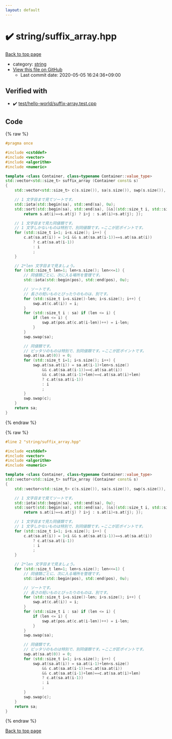 ```yaml
---
layout: default
---
```


<!-- mathjax config similar to math.stackexchange -->
<script type="text/javascript" async
  src="https://cdnjs.cloudflare.com/ajax/libs/mathjax/2.7.5/MathJax.js?config=TeX-MML-AM_CHTML">
</script>
<script type="text/x-mathjax-config">
  MathJax.Hub.Config({
    TeX: { equationNumbers: { autoNumber: "AMS" }},
    tex2jax: {
      inlineMath: [ ['$','$'] ],
      processEscapes: true
    },
    "HTML-CSS": { matchFontHeight: false },
    displayAlign: "left",
    displayIndent: "2em"
  });
</script>

<script type="text/javascript" src="https://cdnjs.cloudflare.com/ajax/libs/jquery/3.4.1/jquery.min.js"></script>
<script src="https://cdn.jsdelivr.net/npm/jquery-balloon-js@1.1.2/jquery.balloon.min.js" integrity="sha256-ZEYs9VrgAeNuPvs15E39OsyOJaIkXEEt10fzxJ20+2I=" crossorigin="anonymous"></script>
<script type="text/javascript" src="../../assets/js/copy-button.js"></script>
<link rel="stylesheet" href="../../assets/css/copy-button.css" />


# :heavy_check_mark: string/suffix_array.hpp

<a href="../../index.html">Back to top page</a>

* category: <a href="../../index.html#b45cffe084dd3d20d928bee85e7b0f21">string</a>
* <a href="{{ site.github.repository_url }}/blob/master/string/suffix_array.hpp">View this file on GitHub</a>
    - Last commit date: 2020-05-05 16:24:36+09:00




## Verified with

* :heavy_check_mark: <a href="../../verify/test/hello-world/suffix-array.test.cpp.html">test/hello-world/suffix-array.test.cpp</a>


## Code

<a id="unbundled"></a>
{% raw %}
```cpp
#pragma once

#include <cstddef>
#include <vector>
#include <algorithm>
#include <numeric>

template <class Container, class=typename Container::value_type>
std::vector<std::size_t> suffix_array (Container const& s)
{
    std::vector<std::size_t> c(s.size()), sa(s.size()), swp(s.size()), pos(s.size());

    // 1 文字目まで見てソートです。
    std::iota(std::begin(sa), std::end(sa), 0u);
    std::sort(std::begin(sa), std::end(sa), [&s](std::size_t i, std::size_t j) {
        return s.at(i)==s.at(j) ? i>j : s.at(i)<s.at(j); });

    // 1 文字目まで見た同値類です。
    // 1 文字しかないものは特別で、別同値類です。←ここが匠ポイントです。
    for (std::size_t i=1; i<s.size(); i++) {
        c.at(sa.at(i)) = 1<i && s.at(sa.at(i-1))==s.at(sa.at(i))
            ? c.at(sa.at(i-1))
            : i
            ;
    }

    // 2*len 文字目まで見ましょう。
    for (std::size_t len=1; len<s.size(); len<<=1) {
        // 同値類ごとに、次に入る場所を管理です。
        std::iota(std::begin(pos), std::end(pos), 0u);

        // ソートです。
        // 長さの短いものとぴったりのものは、別です。
        for (std::size_t i=s.size()-len; i<s.size(); i++) {
            swp.at(c.at(i)) = i;
        }
        for (std::size_t i : sa) if (len <= i) {
            if (len <= i) {
                swp.at(pos.at(c.at(i-len))++) = i-len;
            }
        }
        swp.swap(sa);

        // 同値類です。
        // ピッタリのものは特別で、別同値類です。←ここが匠ポイントです。
        swp.at(sa.at(0)) = 0;
        for (std::size_t i=1; i<s.size(); i++) {
            swp.at(sa.at(i)) = sa.at(i-1)+len<s.size()
                && c.at(sa.at(i-1))==c.at(sa.at(i))
                && c.at(sa.at(i-1)+len)==c.at(sa.at(i)+len)
                ? c.at(sa.at(i-1))
                : i
                ;
        }
        swp.swap(c);
    }
    return sa;
}


```
{% endraw %}

<a id="bundled"></a>
{% raw %}
```cpp
#line 2 "string/suffix_array.hpp"

#include <cstddef>
#include <vector>
#include <algorithm>
#include <numeric>

template <class Container, class=typename Container::value_type>
std::vector<std::size_t> suffix_array (Container const& s)
{
    std::vector<std::size_t> c(s.size()), sa(s.size()), swp(s.size()), pos(s.size());

    // 1 文字目まで見てソートです。
    std::iota(std::begin(sa), std::end(sa), 0u);
    std::sort(std::begin(sa), std::end(sa), [&s](std::size_t i, std::size_t j) {
        return s.at(i)==s.at(j) ? i>j : s.at(i)<s.at(j); });

    // 1 文字目まで見た同値類です。
    // 1 文字しかないものは特別で、別同値類です。←ここが匠ポイントです。
    for (std::size_t i=1; i<s.size(); i++) {
        c.at(sa.at(i)) = 1<i && s.at(sa.at(i-1))==s.at(sa.at(i))
            ? c.at(sa.at(i-1))
            : i
            ;
    }

    // 2*len 文字目まで見ましょう。
    for (std::size_t len=1; len<s.size(); len<<=1) {
        // 同値類ごとに、次に入る場所を管理です。
        std::iota(std::begin(pos), std::end(pos), 0u);

        // ソートです。
        // 長さの短いものとぴったりのものは、別です。
        for (std::size_t i=s.size()-len; i<s.size(); i++) {
            swp.at(c.at(i)) = i;
        }
        for (std::size_t i : sa) if (len <= i) {
            if (len <= i) {
                swp.at(pos.at(c.at(i-len))++) = i-len;
            }
        }
        swp.swap(sa);

        // 同値類です。
        // ピッタリのものは特別で、別同値類です。←ここが匠ポイントです。
        swp.at(sa.at(0)) = 0;
        for (std::size_t i=1; i<s.size(); i++) {
            swp.at(sa.at(i)) = sa.at(i-1)+len<s.size()
                && c.at(sa.at(i-1))==c.at(sa.at(i))
                && c.at(sa.at(i-1)+len)==c.at(sa.at(i)+len)
                ? c.at(sa.at(i-1))
                : i
                ;
        }
        swp.swap(c);
    }
    return sa;
}


```
{% endraw %}

<a href="../../index.html">Back to top page</a>


